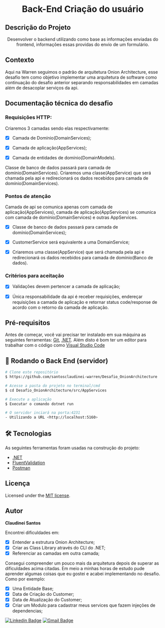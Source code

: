 <h1 align="center">Back-End Criação do usuário</h1>

## Descrição do Projeto

<p align="center">Desenvolver o backend utilizando como base as informações enviadas do frontend, informações essas providas do envio de um formulário.
</p>

## Contexto
Aqui na Warren seguimos o padrão de arquitetura Onion Architecture, esse desafio tem como objetivo implementar uma arquitetura de software como continuação do desafio anterior separando responsabilidades em camadas além de desacoplar serviços da api.

## Documentação técnica do desafio

### Requisições HTTP:
Criaremos 3 camadas sendo elas respectivamente:

- [x] Camada de Domínio(DomainServices);

- [x] Camada de aplicação(AppServices);

- [x] Camada de entidades de domínio(DomainModels).

Classe de banco de dados passará para camada de domínio(DomainServices).
Criaremos uma classe(AppService) que será chamada pela api e redirecionará os dados recebidos para camada de domínio(DomainServices).

### Pontos de atenção
Camada de api se comunica apenas com camada de aplicação(AppServices), camada de aplicação(AppServices) se comunica com camada de domínio(DomainServices) e outras AppServices.

- [x] Classe de banco de dados passará para camada de domínio(DomainServices);

- [x] CustomerService será equivalente a uma DomainService;

- [x] Criaremos uma classe(AppService) que será chamada pela api e redirecionará os dados recebidos para camada de domínio(Banco de dados).

### Critérios para aceitação

- [x] Validações devem pertencer a camada de aplicação;

- [x] Única responsabilidade da api é receber requisições, endereçar requisições a camada de aplicação e retornar status code/response de acordo com o retorno da camada de aplicação.

## Pré-requisitos

Antes de começar, você vai precisar ter instalado em sua máquina as seguintes ferramentas:
[Git](https://git-scm.com), [.NET](https://dotnet.microsoft.com/en-us/download). 
Além disto é bom ter um editor para trabalhar com o código como [Visual Studio Code](https://code.visualstudio.com/download)

## 🎲 Rodando o Back End (servidor)

```bash
# Clone este repositório
$ https://github.com/santosclaudinei-warren/Desafio_OnionArchitecture

# Acesse a pasta do projeto no terminal/cmd
$ cd Desafio_OnionArchitecture/src/AppServices

# Execute a aplicação
$ Executar o comando dotnet run 

# O servidor inciará na porta:4231 
- Utilizando a URL <http://localhost:5160>
```

## 🛠 Tecnologias

As seguintes ferramentas foram usadas na construção do projeto:

- [.NET](https://dotnet.microsoft.com/en-us/)
- [FluentValidation](https://docs.fluentvalidation.net/en/latest/)
- [Postman](https://www.postman.com/downloads/)

## Licença

Licensed under the [MIT license](LICENSE).

## Autor

<b>Claudinei Santos</b>

Encontrei dificuldades em:

- [x] Entender a estrutura Onion Architecture;
- [x] Criar as Class Library através do CLI do .NET;
- [x] Referenciar as camadas em outra camada;

Consegui compreender um pouco mais da arquitetura depois de superar as dificuldades acima citadas.
Em meio a minhas horas de estudo pude aprender algumas coisas que eu gostei e acabei implementando no desafio. Como por exemplo:

- [x] Uma Entidade Base;
- [x] Data de Criação do Customer;
- [x] Data de Atualização do Customer;
- [x] Criar um Modulo para cadastrar meus services que fazem injeções de dependencias;

[![Linkedin Badge](https://img.shields.io/badge/-Claudinei-blue?style=flat-square&logo=Linkedin&logoColor=white&link=https://www.linkedin.com/in/claudinei-santos-ti/)](https://www.linkedin.com/in/claudinei-santos-ti/)
[![Gmail Badge](https://img.shields.io/badge/-santos.devclaudinei@gmail.com-c14438?style=flat-square&logo=Gmail&logoColor=white&link=mailto:santos.devclaudinei@gmail.com)](mailto:claudinei.santos@warren.com.br)